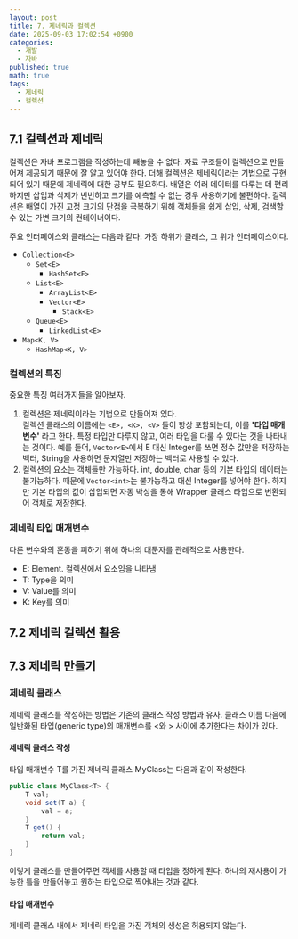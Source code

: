 ```yaml
---
layout: post
title: 7. 제네릭과 컬렉션
date: 2025-09-03 17:02:54 +0900
categories:
  - 개발
  - 자바
published: true
math: true
tags:
  - 제네릭
  - 컬렉션
---
```

## 7.1 컬렉션과 제네릭
컬렉션은 자바 프로그램을 작성하는데 빼놓을 수 없다. 자료 구조들이 컬렉션으로 만들어져 제공되기 때문에 잘 알고 있어야 한다. 더해 컬렉션은 제네릭이라는 기법으로 구현되어 있기 때문에 제네릭에 대한 공부도 필요하다. 
배열은 여러 데이터를 다루는 데 편리하지만 삽입과 삭제가 빈번하고 크기를 예측할 수 없는 경우 사용하기에 불편하다. 
컬렉션은 배열이 가진 고정 크기의 단점을 극복하기 위해 객체들을 쉽게 삽입, 삭제, 검색할 수 있는 가변 크기의 컨테이너이다.

주요 인터페이스와 클래스는 다음과 같다. 가장 하위가 클래스, 그 위가 인터페이스이다.

- `Collection<E>`
	- `Set<E>`
		- `HashSet<E>`
	- `List<E>`
		- `ArrayList<E>`
		- `Vector<E>`
			- `Stack<E>`
	- `Queue<E>`
		- `LinkedList<E> `
-  `Map<K, V>`
	- `HashMap<K, V>`

### 컬렉션의 특징
중요한 특징 여러가지들을 알아보자.

1. 컬렉션은 제네릭이라는 기법으로 만들어져 있다.<br>컬렉션 클래스의 이름에는 `<E>, <K>, <V>` 들이 항상 포함되는데, 이를 **'타입 매개변수'** 라고 한다. 특정 타입만 다루지 않고, 여러 타입을 다룰 수 있다는 것을 나타내는 것이다. 예를 들어, `Vector<E>`에서 E 대신 Integer를 쓰면 정수 값만을 저장하는 벡터, String을 사용하면 문자열만 저장하는 벡터로 사용할 수 있다. 
2. 컬렉션의 요소는 객체들만 가능하다. int, double, char 등의 기본 타입의 데이터는 불가능하다. 때문에 `Vector<int>`는 불가능하고 대신 Integer를 넣어야 한다. 하지만 기본 타입의 값이 삽입되면 자동 박싱을 통해 Wrapper 클래스 타입으로 변환되어 객체로 저장한다. 

### 제네릭 타입 매개변수
다른 변수와의 혼동을 피하기 위해 하나의 대문자를 관례적으로 사용한다.
- E: Element. 컬렉션에서 요소임을 나타냄
- T: Type을 의미
- V: Value를 의미
- K: Key를 의미

## 7.2 제네릭 컬렉션 활용

## 7.3 제네릭 만들기
### 제네릭 클래스
제네릭 클래스를 작성하는 방법은 기존의 클래스 작성 방법과 유사. 클래스 이름 다음에 일반화된 타입(generic type)의 매개변수를  <와 > 사이에 추가한다는 차이가 있다.

#### 제네릭 클래스 작성
타입 매개변수 T를 가진 제네릭 클래스 MyClass는 다음과 같이 작성한다.

```java
public class MyClass<T> {
	T val;
	void set(T a) {
		val = a;
	}
	T get() {
		return val;
	}
}
```

이렇게 클래스를 만들어주면 객체를 사용할 때 타입을 정하게 된다. 하나의 재사용이 가능한 틀을 만들어놓고 원하는 타입으로 찍어내는 것과 같다.

#### 타입 매개변수
제네릭 클래스 내에서 제네릭 타입을 가진 객체의 생성은 허용되지 않는다.